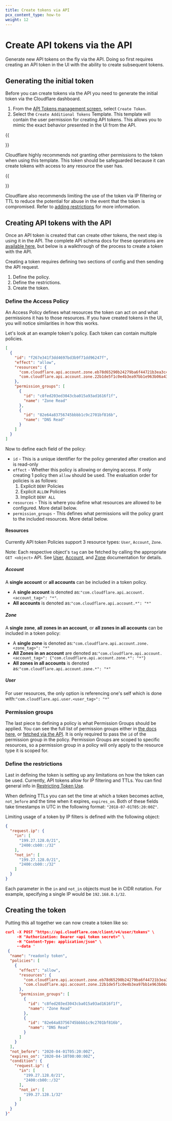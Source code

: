```yaml
---
title: Create tokens via API
pcx_content_type: how-to
weight: 12
---
```


# Create API tokens via the API

Generate new API tokens on the fly via the API. Doing so first requires creating an API token in the UI with the ability to create subsequent tokens.

## Generating the initial token

Before you can create tokens via the API you need to generate the initial token via the Cloudflare dashboard. 

1. From the [API Tokens management screen](https://dash.cloudflare.com/profile/api-tokens), select `Create Token`.
2. Select the `Create Additional Tokens` Template. This template will contain the user permission for creating API tokens. This allows you to mimic the exact behavior presented in the UI from the API.

{{<Aside type="note">}}

Cloudflare highly recommends not granting other permissions to the token when using this template. This token should be safeguarded because it can create tokens with access to any resource the user has.

{{</Aside>}}

Cloudflare also recommends limiting the use of the token via IP filtering or TTL to reduce the potential for abuse in the event that the token is compromised. Refer to [adding restrictions](/api/how-to/restrict-tokens/) for more information.

## Creating API tokens with the API

Once an API token is created that can create other tokens, the next step is using it in the API. The complete API schema docs for these operations are [available here](https://api.cloudflare.com/#user-api-tokens-properties), but below is a walkthrough of the process to create a token with the API.

Creating a token requires defining two sections of config and then sending the API request.

1.  Define the policy.
2.  Define the restrictions.
3.  Create the token.

### Define the Access Policy

An Access Policy defines what resources the token can act on and what permissions it has to those resources. If you have created tokens in the UI, you will notice similarities in how this works.

Let's look at an example token's policy. Each token can contain multiple policies.

```json
[
  {
    "id": "f267e341f3dd4697bd3b9f71dd96247f",
    "effect": "allow",
    "resources": {
      "com.cloudflare.api.account.zone.eb78d65290b24279ba6f44721b3ea3c4": "*",
      "com.cloudflare.api.account.zone.22b1de5f1c0e4b3ea97bb1e963b06a43": "*"
    },
    "permission_groups": [
      {
        "id": "c8fed203ed3043cba015a93ad1616f1f",
        "name": "Zone Read"
      },
      {
        "id": "82e64a83756745bbbb1c9c2701bf816b",
        "name": "DNS Read"
      }
    ]
  }
]
```

Now to define each field of the policy:

*   `id` - This is a unique identifier for the policy generated after creation and is read-only
*   `effect` - Whether this policy is allowing or denying access. If only creating 1 policy then `allow` should be used. The evaluation order for policies is as follows:
    1.  Explicit `DENY` Policies
    2.  Explicit `ALLOW` Policies
    3.  Implicit `DENY ALL`
*   `resources` - This is where you define what resources are allowed to be configured. More detail below.
*   `permission_groups` - This defines what permissions will the policy grant to the included resources. More detail below.

#### Resources

Currently API token Policies support 3 resource types: `User`, `Account`, `Zone`.

Note: Each respective object's `tag` can be fetched by calling the appropriate `GET <object>` API. See [User](https://api.cloudflare.com/#user-properties), [Account](https://api.cloudflare.com/#accounts-list-accounts), and [Zone](https://api.cloudflare.com/#zone-list-zones) documentation for details.

##### Account

A **single account** or **all accounts** can be included in a token policy.

*   A **single account** is denoted as:`"com.cloudflare.api.account.<account_tag>": "*"`.
*   **All accounts** is denoted as:`"com.cloudflare.api.account.*": "*"`

##### Zone

A **single zone**, **all zones in an account**, or **all zones in all accounts** can be included in a token policy:

*   A **single zone** is denoted as:`"com.cloudflare.api.account.zone.<zone_tag>": "*"`
*   **All Zones in an account** are denoted as:`"com.cloudflare.api.account.<account_tag>": {"com.cloudflare.api.account.zone.*": "*"}`
*   **All zones in all accounts** is denoted as:`"com.cloudflare.api.account.zone.*": "*"`

##### User

For user resources, the only option is referencing one's self which is done with:`"com.cloudflare.api.user.<user_tag>": "*"`

### Permission groups

The last piece to defining a policy is what Permission Groups should be applied. You can see the full list of permission groups either in [the docs here](/api/reference/permissions/), or [fetched via the API](https://api.cloudflare.com/#permission-groups-list-permission-groups). It is only required to pass the `id` of the permission group in the policy. Permission Groups are scoped to specific resources, so a permission group in a policy will only apply to the resource type it is scoped for.

### Define the restrictions

Last in defining the token is setting up any limitations on how the token can be used. Currently, API tokens allow for IP filtering and TTLs. You can find general info in [Restricting Token Use](/api/how-to/restrict-tokens/).

When defining TTLs you can set the time at which a token becomes active, `not_before` and the time when it expires, `expires_on`. Both of these fields take timestamps in UTC in the following format: `"2018-07-01T05:20:00Z"`.

Limiting usage of a token by IP filters is defined with the following object:

```json
{
  "request.ip": {
    "in": [
      "199.27.128.0/21",
      "2400:cb00::/32"
    ],
    "not_in": [
      "199.27.128.0/21",
      "2400:cb00::/32"
    ]
  }
}
```

Each parameter in the `in` and `not_in` objects must be in CIDR notation. For example, specifying a single IP would be `192.168.0.1/32`.

## Creating the token

Putting this all together we can now create a token like so:

```json
curl -X POST "https://api.cloudflare.com/client/v4/user/tokens" \
     -H "Authorization: Bearer <api token secret>" \
     -H "Content-Type: application/json" \
     --data '
 {
  "name": "readonly token",
  "policies": [
    {
      "effect": "allow",
      "resources": {
        "com.cloudflare.api.account.zone.eb78d65290b24279ba6f44721b3ea3c4": "*",
        "com.cloudflare.api.account.zone.22b1de5f1c0e4b3ea97bb1e963b06a43": "*"
      },
      "permission_groups": [
        {
          "id": "c8fed203ed3043cba015a93ad1616f1f",
          "name": "Zone Read"
        },
        {
          "id": "82e64a83756745bbbb1c9c2701bf816b",
          "name": "DNS Read"
        }
      ]
    }
  ],
  "not_before": "2020-04-01T05:20:00Z",
  "expires_on": "2020-04-10T00:00:00Z",
  "condition": {
    "request.ip": {
      "in": [
        "199.27.128.0/21",
        "2400:cb00::/32"
      ],
      "not_in": [
        "199.27.128.1/32"
      ]
    }
  }
}'
```
